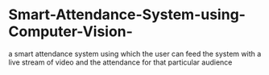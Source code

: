 # Smart-Attendance-System-using-Computer-Vision-
a smart attendance system using which the user can feed the system with a live stream of video and the attendance for that particular audience
